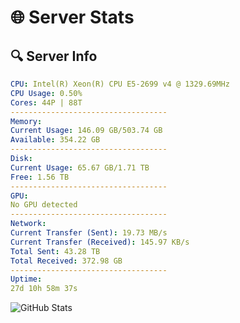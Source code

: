 # 🌐 Server Stats
## 🔍 Server Info
```yaml
CPU: Intel(R) Xeon(R) CPU E5-2699 v4 @ 1329.69MHz
CPU Usage: 0.50%
Cores: 44P | 88T
-----------------------------------
Memory:
Current Usage: 146.09 GB/503.74 GB
Available: 354.22 GB
-----------------------------------
Disk:
Current Usage: 65.67 GB/1.71 TB
Free: 1.56 TB
-----------------------------------
GPU:
No GPU detected
-----------------------------------
Network:
Current Transfer (Sent): 19.73 MB/s
Current Transfer (Received): 145.97 KB/s
Total Sent: 43.28 TB
Total Received: 372.98 GB
-----------------------------------
Uptime:
27d 10h 58m 37s
```
![GitHub Stats](https://img.shields.io/badge/Updated-2025-04-04_08:21:26-blue)